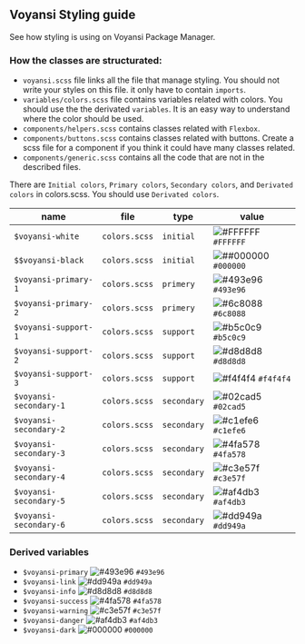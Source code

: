 ## Voyansi Styling guide

See how styling is using on Voyansi Package Manager.

### How the classes are structurated:

- `voyansi.scss` file links all the file that manage styling. You should not write your styles on this file. it only have to contain `imports`.
- `variables/colors.scss` file contains variables related with colors. You should use the the derivated `variables`. It is an easy way to understand where the color should be used.
- `components/helpers.scss` contains classes related with `Flexbox`.
- `components/buttons.scss` contains classes related with buttons. Create a scss file for a component if you think it could have many classes related.
- `components/generic.scss` contains all the code that are not in the described files.

There are `Initial colors`, `Primary colors`, `Secondary colors`, and `Derivated colors` in colors.scss. You should use `Derivated colors`.

| name                   | file          | type        | value                                                                       |
| ---------------------- | ------------- | ----------- | --------------------------------------------------------------------------- |
| `$voyansi-white`       | `colors.scss` | `initial`   | ![#FFFFFF](https://via.placeholder.com/15/FFFFFF/000000?text=+) `#FFFFFF`   |
| `$$voyansi-black`      | `colors.scss` | `initial`   | ![##000000](https://via.placeholder.com/15/#000000/000000?text=+) `#000000` |
| `$voyansi-primary-1`   | `colors.scss` | `primery`   | ![#493e96](https://via.placeholder.com/15/493e96/000000?text=+) `#493e96`   |
| `$voyansi-primary-2`   | `colors.scss` | `primery`   | ![#6c8088](https://via.placeholder.com/15/6c8088/000000?text=+) `#6c8088`   |
| `$voyansi-support-1`   | `colors.scss` | `support`   | ![#b5c0c9](https://via.placeholder.com/15/b5c0c9/000000?text=+) `#b5c0c9`   |
| `$voyansi-support-2`   | `colors.scss` | `support`   | ![#d8d8d8](https://via.placeholder.com/15/d8d8d8/000000?text=+) `#d8d8d8`   |
| `$voyansi-support-3`   | `colors.scss` | `support`   | ![#f4f4f4](https://via.placeholder.com/15/f4f4f4/000000?text=+) `#f4f4f4`   |
| `$voyansi-secondary-1` | `colors.scss` | `secondary` | ![#02cad5](https://via.placeholder.com/15/02cad5/000000?text=+) `#02cad5`   |
| `$voyansi-secondary-2` | `colors.scss` | `secondary` | ![#c1efe6](https://via.placeholder.com/15/c1efe6/000000?text=+) `#c1efe6`   |
| `$voyansi-secondary-3` | `colors.scss` | `secondary` | ![#4fa578](https://via.placeholder.com/15/4fa578/000000?text=+) `#4fa578`   |
| `$voyansi-secondary-4` | `colors.scss` | `secondary` | ![#c3e57f](https://via.placeholder.com/15/c3e57f/000000?text=+) `#c3e57f`   |
| `$voyansi-secondary-5` | `colors.scss` | `secondary` | ![#af4db3](https://via.placeholder.com/15/af4db3/000000?text=+) `#af4db3`   |
| `$voyansi-secondary-6` | `colors.scss` | `secondary` | ![#dd949a](https://via.placeholder.com/15/dd949a/000000?text=+) `#dd949a`   |

### Derived variables

- `$voyansi-primary` ![#493e96](https://via.placeholder.com/15/493e96/000000?text=+) `#493e96`
- `$voyansi-link` ![#dd949a](https://via.placeholder.com/15/dd949a/000000?text=+) `#dd949a`
- `$voyansi-info` ![#d8d8d8](https://via.placeholder.com/15/d8d8d8/000000?text=+) `#d8d8d8`
- `$voyansi-success` ![#4fa578](https://via.placeholder.com/15/4fa578/000000?text=+) `#4fa578`
- `$voyansi-warning` ![#c3e57f](https://via.placeholder.com/15/c3e57f/000000?text=+) `#c3e57f`
- `$voyansi-danger` ![#af4db3](https://via.placeholder.com/15/af4db3/000000?text=+) `#af4db3`
- `$voyansi-dark` ![#000000](https://via.placeholder.com/15/000000/000000?text=+) `#000000`
